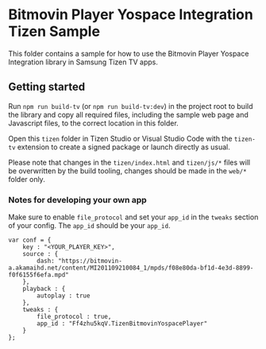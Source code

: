 # Bitmovin Player Yospace Integration Tizen Sample

This folder contains a sample for how to use the Bitmovin Player Yospace Integration library in Samsung Tizen TV apps.

## Getting started

Run `npm run build-tv` (or `npm run build-tv:dev`) in the project root to build the library and copy all required files, including the sample web page and Javascript files, to the correct location in this folder.

Open this `tizen` folder in Tizen Studio or Visual Studio Code with the `tizen-tv` extension to create a signed package or launch directly as usual.

Please note that changes in the `tizen/index.html` and `tizen/js/*` files will be overwritten by the build tooling, changes should be made in the `web/*` folder only.

### Notes for developing your own app

Make sure to enable `file_protocol` and set your `app_id` in the `tweaks` section of your config. The `app_id` should be your `app_id`.

```
var conf = {
	key : "<YOUR_PLAYER_KEY>",
	source : {
		dash: "https://bitmovin-a.akamaihd.net/content/MI201109210084_1/mpds/f08e80da-bf1d-4e3d-8899-f0f6155f6efa.mpd"
	},
	playback : {
		autoplay : true
	},
	tweaks : {
		file_protocol : true,
		app_id : "Ff4zhu5kqV.TizenBitmovinYospacePlayer"
	}
};
```
